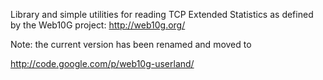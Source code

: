 Library and simple utilities for reading TCP Extended Statistics as defined by the Web10G project: http://web10g.org/

Note: the current version has been renamed and moved to

http://code.google.com/p/web10g-userland/